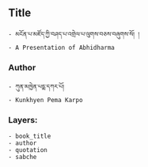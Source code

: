 ## Title
	- མངོན་པ་མཛོད་ཀྱི་བཤད་པ་འགྲེལ་པ་ལུགས་བཅས་བཞུགས་སོ། །
	- A Presentation of Abhidharma

### Author
	- ཀུན་མཁྱེན་པདྨ་དཀར་པོ།
	- Kunkhyen Pema Karpo

### Layers:
	- book_title
	- author
	- quotation
	- sabche
